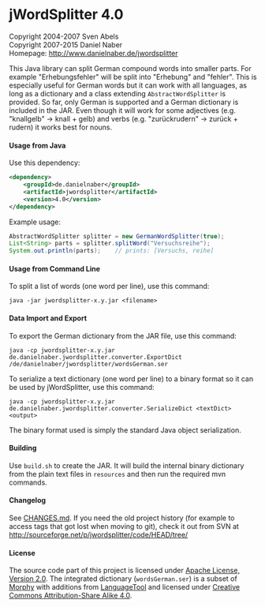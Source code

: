 jWordSplitter 4.0
=================

Copyright 2004-2007 Sven Abels  
Copyright 2007-2015 Daniel Naber  
Homepage: http://www.danielnaber.de/jwordsplitter

This Java library can split German compound words into smaller parts.
For example "Erhebungsfehler" will be split into "Erhebung" and "fehler".
This is especially useful for German words but it can work with
all languages, as long as a dictionary and a class extending `AbstractWordSplitter`
is provided. So far, only German is supported and a German dictionary is included
in the JAR. Even though it will work for some adjectives (e.g. "knallgelb" -> knall + gelb)
and verbs (e.g. "zurückrudern" -> zurück + rudern) it works best for nouns.

#### Usage from Java

Use this dependency:

```xml
<dependency>
    <groupId>de.danielnaber</groupId>
    <artifactId>jwordsplitter</artifactId>
    <version>4.0</version>
</dependency>
```

Example usage:

```java
AbstractWordSplitter splitter = new GermanWordSplitter(true);
List<String> parts = splitter.splitWord("Versuchsreihe");
System.out.println(parts);    // prints: [Versuchs, reihe]
```

#### Usage from Command Line

To split a list of words (one word per line), use this command:

    java -jar jwordsplitter-x.y.jar <filename>

#### Data Import and Export

To export the German dictionary from the JAR file, use this command:

    java -cp jwordsplitter-x.y.jar de.danielnaber.jwordsplitter.converter.ExportDict /de/danielnaber/jwordsplitter/wordsGerman.ser

To serialize a text dictionary (one word per line) to a binary format
so it can be used by jWordSplitter, use this command:

    java -cp jwordsplitter-x.y.jar de.danielnaber.jwordsplitter.converter.SerializeDict <textDict> <output>

The binary format used is simply the standard Java object serialization.

#### Building

Use `build.sh` to create the JAR. It will build the internal binary dictionary
from the plain text files in `resources` and then run the required mvn commands.

#### Changelog

See [CHANGES.md](https://github.com/danielnaber/jwordsplitter/blob/master/CHANGES.md).
If you need the old project history (for example to access tags that got lost when
moving to git), check it out from SVN at http://sourceforge.net/p/jwordsplitter/code/HEAD/tree/

#### License

The source code part of this project is licensed under [Apache License, Version 2.0](https://github.com/danielnaber/jwordsplitter/blob/master/LICENSE.txt).
The integrated dictionary (`wordsGerman.ser`) is a subset of
[Morphy](http://www.wolfganglezius.de/doku.php?id=cl:morphy) with additions from
[LanguageTool](https://languagetool.org) and licensed under
[Creative Commons Attribution-Share Alike 4.0](http://creativecommons.org/licenses/by-sa/4.0/).
